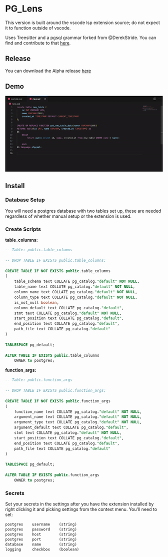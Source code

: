 # PG_Lens

This version is built around the vscode lsp extension source; do not expect it to function outside of vscode.

Uses Treesitter and a pgsql grammar forked from @DerekStride. You can find and contribute to that [here](https://github.com/maximjov/tree-sitter-sql).

## Release

You can download the Alpha release [here](https://github.com/mmoncure/pg_lens/releases/tag/v1.0-alpha.1)

## Demo

![Demo Gif](https://github.com/mmoncure/pg_lens/blob/lsp-in/docs/demo.gif?raw=true)

## Install

### Database Setup

You will need a postgres database with two tables set up, these are needed regardless of whether manual setup or the extension is used.

### Create Scripts

**table_columns:**
```sql
-- Table: public.table_columns

-- DROP TABLE IF EXISTS public.table_columns;

CREATE TABLE IF NOT EXISTS public.table_columns
(
    table_schema text COLLATE pg_catalog."default" NOT NULL,
    table_name text COLLATE pg_catalog."default" NOT NULL,
    column_name text COLLATE pg_catalog."default" NOT NULL,
    column_type text COLLATE pg_catalog."default" NOT NULL,
    is_not_null boolean,
    column_default text COLLATE pg_catalog."default",
    stmt text COLLATE pg_catalog."default" NOT NULL,
    start_position text COLLATE pg_catalog."default",
    end_position text COLLATE pg_catalog."default",
    path_file text COLLATE pg_catalog."default"
)

TABLESPACE pg_default;

ALTER TABLE IF EXISTS public.table_columns
    OWNER to postgres;
```

**function_args:**
```sql
-- Table: public.function_args

-- DROP TABLE IF EXISTS public.function_args;

CREATE TABLE IF NOT EXISTS public.function_args
(
    function_name text COLLATE pg_catalog."default" NOT NULL,
    argument_name text COLLATE pg_catalog."default" NOT NULL,
    argument_type text COLLATE pg_catalog."default" NOT NULL,
    argument_default text COLLATE pg_catalog."default",
    stmt text COLLATE pg_catalog."default" NOT NULL,
    start_position text COLLATE pg_catalog."default",
    end_position text COLLATE pg_catalog."default",
    path_file text COLLATE pg_catalog."default"
)

TABLESPACE pg_default;

ALTER TABLE IF EXISTS public.function_args
    OWNER to postgres;
```

### Secrets

Set your secrets in the settings after you have the extension installed by right clicking it and picking settings from the context menu. You'll need to set:

```
postgres    username    (string)
postgres    password    (string)
postgres    host        (string)
postgres    port        (string)
database    name        (string)
logging     checkbox    (boolean)
```

